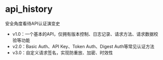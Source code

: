 # api_history
安全角度看待API认证演变史
- v1.0：一个基本的API，仅拥有版本控制、日志记录、请求方法、请求数据校验等功能
- v2.0：Basic Auth、API Key、Token Auth、Digest Auth等常见认证方法
- v3.0：自定义请求签名，实现防重放、加密、时效性
